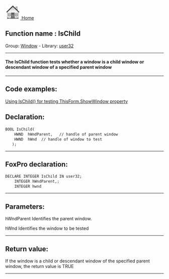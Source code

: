 [<img src="../../images/home.png"> Home ](https://github.com/VFPX/Win32API)  

## Function name : IsChild
Group: [Window](../../functions_group.md#Window)  -  Library: [user32](../../libraries.md#user32)  
***  


#### The IsChild function tests whether a window is a child window or descendant window of a specified parent window
***  


## Code examples:
[Using IsChild() for testing ThisForm.ShowWindow property](../../samples/sample_207.md)  

## Declaration:
```foxpro  
BOOL IsChild(
    HWND  hWndParent,	// handle of parent window
    HWND  hWnd 	// handle of window to test
   );  
```  
***  


## FoxPro declaration:
```foxpro  
DECLARE INTEGER IsChild IN user32;
	INTEGER hWndParent,;
	INTEGER hwnd  
```  
***  


## Parameters:
hWndParent
Identifies the parent window. 

hWnd
Identifies the window to be tested  
***  


## Return value:
If the window is a child or descendant window of the specified parent window, the return value is TRUE  
***  

